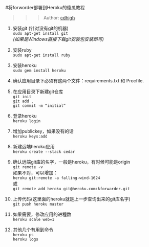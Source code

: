 #将forworder部署到Heroku的傻瓜教程
>>>Author: [cdhigh](https://github.com/cdhigh)  

1. 安装git (针对没有git的机器)  
`sudo apt-get install git`   
*(如果是Windows直接下载git安装包安装即可)*

2. 安装ruby  
`sudo apt-get install ruby`

3. 安装heroku  
`sudo gem install heroku`

4. 确认应用目录下必须有这两个文件：requirements.txt 和 Procfile.  

5. 在应用目录下新建git仓库  
`git init`  
`git add .`  
`git commit -m “initial”`

6. 登录heroku  
`heroku login`

7. 增加publickey，如果没有的话  
`heroku keys:add`

8. 新建远端heroku应用  
`heroku create --stack cedar`

9. 确认远端git库的名字，一般是heroku，有时候可能是origin  
`git remote -v`  
如果不对，可以增加：  
`heroku git:remote -a falling-wind-1624`  
或  
`git remote add heroku git@heroku.com:kforwarder.git`

10. 上传代码(这里面的heroku就是上一步查询出来的git库名字)  
`git push heroku master`

11. 如果需要，修改应用的进程数  
`heroku scale web=1`

12. 其他几个有用到命令  
`heroku ps`  
`heroku logs`
